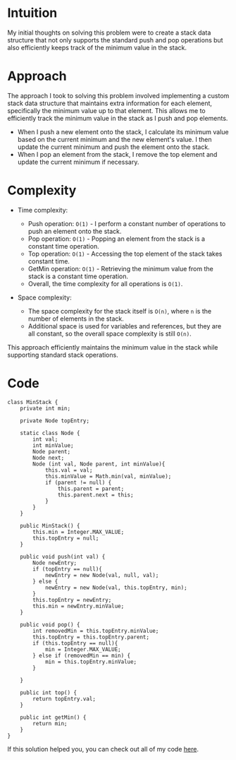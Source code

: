 # Intuition
My initial thoughts on solving this problem were to create a stack data structure that not only supports the standard push and pop operations but also efficiently keeps track of the minimum value in the stack.

# Approach
The approach I took to solving this problem involved implementing a custom stack data structure that maintains extra information for each element, specifically the minimum value up to that element. This allows me to efficiently track the minimum value in the stack as I push and pop elements.

- When I push a new element onto the stack, I calculate its minimum value based on the current minimum and the new element's value. I then update the current minimum and push the element onto the stack.
- When I pop an element from the stack, I remove the top element and update the current minimum if necessary.

# Complexity
- Time complexity:
    - Push operation: `O(1)` - I perform a constant number of operations to push an element onto the stack.
    - Pop operation: `O(1)` - Popping an element from the stack is a constant time operation.
    - Top operation: `O(1)` - Accessing the top element of the stack takes constant time.
    - GetMin operation: `O(1)` - Retrieving the minimum value from the stack is a constant time operation.
    - Overall, the time complexity for all operations is `O(1)`.

- Space complexity:
    - The space complexity for the stack itself is `O(n)`, where `n` is the number of elements in the stack.
    - Additional space is used for variables and references, but they are all constant, so the overall space complexity is still `O(n)`.

This approach efficiently maintains the minimum value in the stack while supporting standard stack operations.

# Code
```
class MinStack {
    private int min;

    private Node topEntry;

    static class Node {
        int val;
        int minValue;
        Node parent;
        Node next;
        Node (int val, Node parent, int minValue){
            this.val = val;
            this.minValue = Math.min(val, minValue);
            if (parent != null) {
                this.parent = parent;
                this.parent.next = this;
            }
        }
    }

    public MinStack() {
        this.min = Integer.MAX_VALUE;
        this.topEntry = null;
    }

    public void push(int val) {
        Node newEntry;
        if (topEntry == null){
            newEntry = new Node(val, null, val);
        } else {
            newEntry = new Node(val, this.topEntry, min);
        }
        this.topEntry = newEntry;
        this.min = newEntry.minValue;
    }

    public void pop() {
        int removedMin = this.topEntry.minValue;
        this.topEntry = this.topEntry.parent;
        if (this.topEntry == null){
            min = Integer.MAX_VALUE;
        } else if (removedMin == min) {
            min = this.topEntry.minValue;
        }

    }

    public int top() {
        return topEntry.val;
    }

    public int getMin() {
        return min;
    }
}

```

If this solution helped you, you can check out all of my code [here](https://github.com/PalmaAnd/Programming-Problems).